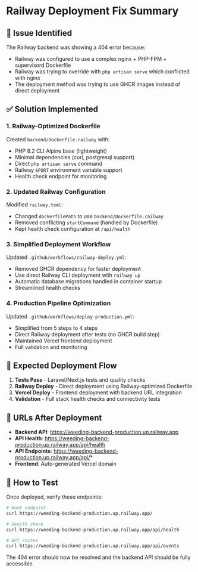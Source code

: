 # Railway Deployment Fix Summary

## 🔧 Issue Identified
The Railway backend was showing a 404 error because:
- Railway was configured to use a complex nginx + PHP-FPM + supervisord Dockerfile
- Railway was trying to override with `php artisan serve` which conflicted with nginx
- The deployment method was trying to use GHCR images instead of direct deployment

## ✅ Solution Implemented

### 1. Railway-Optimized Dockerfile
Created `backend/Dockerfile.railway` with:
- PHP 8.2 CLI Alpine base (lightweight)
- Minimal dependencies (curl, postgresql support)
- Direct `php artisan serve` command
- Railway `$PORT` environment variable support
- Health check endpoint for monitoring

### 2. Updated Railway Configuration
Modified `railway.toml`:
- Changed `dockerfilePath` to use `backend/Dockerfile.railway`
- Removed conflicting `startCommand` (handled by Dockerfile)
- Kept health check configuration at `/api/health`

### 3. Simplified Deployment Workflow
Updated `.github/workflows/railway-deploy.yml`:
- Removed GHCR dependency for faster deployment
- Use direct Railway CLI deployment with `railway up`
- Automatic database migrations handled in container startup
- Streamlined health checks

### 4. Production Pipeline Optimization
Updated `.github/workflows/deploy-production.yml`:
- Simplified from 5 steps to 4 steps
- Direct Railway deployment after tests (no GHCR build step)
- Maintained Vercel frontend deployment
- Full validation and monitoring

## 🚀 Expected Deployment Flow

1. **Tests Pass** - Laravel/Next.js tests and quality checks
2. **Railway Deploy** - Direct deployment using Railway-optimized Dockerfile
3. **Vercel Deploy** - Frontend deployment with backend URL integration
4. **Validation** - Full stack health checks and connectivity tests

## 🔗 URLs After Deployment

- **Backend API**: https://weeding-backend-production.up.railway.app
- **API Health**: https://weeding-backend-production.up.railway.app/api/health
- **API Endpoints**: https://weeding-backend-production.up.railway.app/api/*
- **Frontend**: Auto-generated Vercel domain

## 🧪 How to Test

Once deployed, verify these endpoints:
```bash
# Root endpoint
curl https://weeding-backend-production.up.railway.app/

# Health check
curl https://weeding-backend-production.up.railway.app/api/health

# API routes
curl https://weeding-backend-production.up.railway.app/api/events
```

The 404 error should now be resolved and the backend API should be fully accessible.